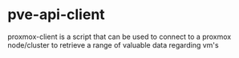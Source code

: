 # pve-api-client 
proxmox-client is a script that can be used to connect to a proxmox node/cluster to retrieve a range of valuable data regarding vm's
